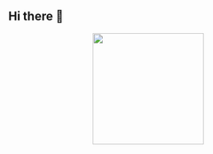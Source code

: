 ## Hi there 👋

<p align="center">
<img height="200" src="https://github-readme-stats.vercel.app/api?username=rickbrouwer&count_private=true&show_icons=true"/>
</p>
